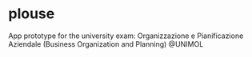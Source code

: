 # plouse
App prototype for the university exam: Organizzazione e Pianificazione Aziendale (Business Organization and Planning) @UNIMOL

